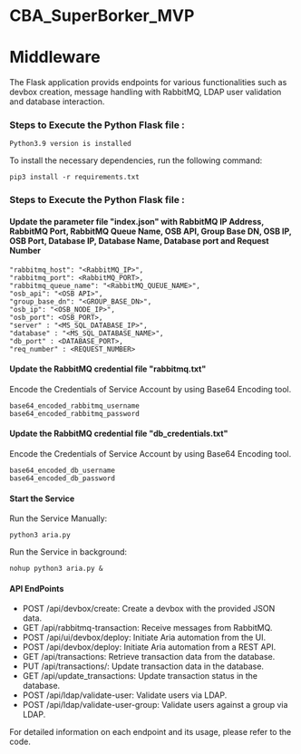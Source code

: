 # CBA_SuperBorker_MVP

# Middleware
The Flask application provids endpoints for various functionalities such as devbox creation, message handling with RabbitMQ, LDAP user validation and database interaction.

### Steps to Execute the Python Flask file :

    Python3.9 version is installed
    
To install the necessary dependencies, run the following command:

    pip3 install -r requirements.txt
    
### Steps to Execute the Python Flask file :

#### Update the parameter file "index.json" with RabbitMQ IP Address, RabbitMQ Port, RabbitMQ Queue Name, OSB API, Group Base DN, OSB IP, OSB Port, Database IP, Database Name, Database port and Request Number 

    "rabbitmq_host": "<RabbitMQ_IP>",
    "rabbitmq_port": <RabbitMQ_PORT>,
    "rabbitmq_queue_name": "<RabbitMQ_QUEUE_NAME>",
    "osb_api": "<OSB API>",
    "group_base_dn": "<GROUP_BASE_DN>",
    "osb_ip": "<OSB_NODE_IP>",
    "osb_port": <OSB_PORT>,
    "server" : "<MS_SQL_DATABASE_IP>",
    "database" : "<MS_SQL_DATABASE_NAME>",
    "db_port" : <DATABASE_PORT>,
    "req_number" : <REQUEST_NUMBER>

#### Update the RabbitMQ credential file "rabbitmq.txt"
Encode the Credentials of Service Account by using Base64 Encoding tool.

    base64_encoded_rabbitmq_username
    base64_encoded_rabbitmq_password

#### Update the RabbitMQ credential file "db_credentials.txt"
Encode the Credentials of Service Account by using Base64 Encoding tool.

    base64_encoded_db_username
    base64_encoded_db_password

#### Start the Service 
Run the Service Manually:

    python3 aria.py

Run the Service in background:

    nohup python3 aria.py &

#### API EndPoints 
- POST /api/devbox/create: Create a devbox with the provided JSON data.
- GET /api/rabbitmq-transaction: Receive messages from RabbitMQ.
- POST /api/ui/devbox/deploy: Initiate Aria automation from the UI.
- POST /api/devbox/deploy: Initiate Aria automation from a REST API.
- GET /api/transactions: Retrieve transaction data from the database.
- PUT /api/transactions/<id>: Update transaction data in the database.
- GET /api/update_transactions: Update transaction status in the database.
- POST /api/ldap/validate-user: Validate users via LDAP.
- POST /api/ldap/validate-user-group: Validate users against a group via LDAP.
  
For detailed information on each endpoint and its usage, please refer to the code. 
